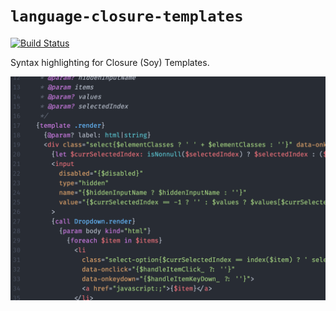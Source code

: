 # `language-closure-templates`

[![Build
Status](https://travis-ci.org/mthadley/language-closure-templates.svg?branch=master)](https://travis-ci.org/mthadley/language-closure-templates)

Syntax highlighting for Closure (Soy) Templates.

![screenshot](screenshot.png)
